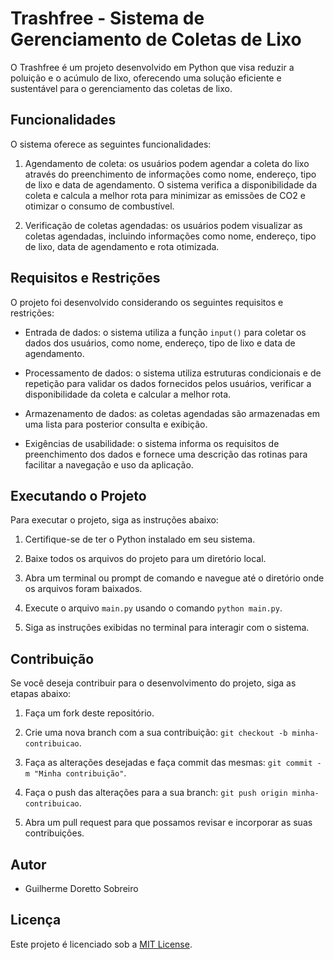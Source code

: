 # Trashfree - Sistema de Gerenciamento de Coletas de Lixo

O Trashfree é um projeto desenvolvido em Python que visa reduzir a poluição e o acúmulo de lixo, oferecendo uma solução eficiente e sustentável para o gerenciamento das coletas de lixo.

## Funcionalidades

O sistema oferece as seguintes funcionalidades:

1. Agendamento de coleta: os usuários podem agendar a coleta do lixo através do preenchimento de informações como nome, endereço, tipo de lixo e data de agendamento. O sistema verifica a disponibilidade da coleta e calcula a melhor rota para minimizar as emissões de CO2 e otimizar o consumo de combustível.

2. Verificação de coletas agendadas: os usuários podem visualizar as coletas agendadas, incluindo informações como nome, endereço, tipo de lixo, data de agendamento e rota otimizada.

## Requisitos e Restrições

O projeto foi desenvolvido considerando os seguintes requisitos e restrições:

- Entrada de dados: o sistema utiliza a função `input()` para coletar os dados dos usuários, como nome, endereço, tipo de lixo e data de agendamento.

- Processamento de dados: o sistema utiliza estruturas condicionais e de repetição para validar os dados fornecidos pelos usuários, verificar a disponibilidade da coleta e calcular a melhor rota.

- Armazenamento de dados: as coletas agendadas são armazenadas em uma lista para posterior consulta e exibição.

- Exigências de usabilidade: o sistema informa os requisitos de preenchimento dos dados e fornece uma descrição das rotinas para facilitar a navegação e uso da aplicação.

## Executando o Projeto

Para executar o projeto, siga as instruções abaixo:

1. Certifique-se de ter o Python instalado em seu sistema.

2. Baixe todos os arquivos do projeto para um diretório local.

3. Abra um terminal ou prompt de comando e navegue até o diretório onde os arquivos foram baixados.

4. Execute o arquivo `main.py` usando o comando `python main.py`.

5. Siga as instruções exibidas no terminal para interagir com o sistema.

## Contribuição

Se você deseja contribuir para o desenvolvimento do projeto, siga as etapas abaixo:

1. Faça um fork deste repositório.

2. Crie uma nova branch com a sua contribuição: `git checkout -b minha-contribuicao`.

3. Faça as alterações desejadas e faça commit das mesmas: `git commit -m "Minha contribuição"`.

4. Faça o push das alterações para a sua branch: `git push origin minha-contribuicao`.

5. Abra um pull request para que possamos revisar e incorporar as suas contribuições.

## Autor

- Guilherme Doretto Sobreiro

## Licença

Este projeto é licenciado sob a [MIT License](https://opensource.org/licenses/MIT).
